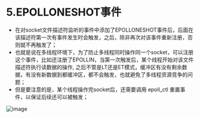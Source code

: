 # 5.EPOLLONESHOT事件  

* 在对socket文件描述符监听的事件中添加了EPOLLONESHOT事件后，后面在该描述符第一次有事件发生时会触发，之后，除非再次对该事件重新注册，否则就不再触发了； 
* 也就是说在多线程环境下，为了防止多线程同时操作同一个socket，可以注册这个事件，比如还注册了EPOLLIN，当第一次触发后，某个线程开始对该文件描述符执行读数据的操作, 之后不管是LT还是ET模式，缓冲区有没有剩余数据，有没有新数据到都缓冲区，都不会触发，也就避免了多线程资源竞争的问题；
* 但是要注意的是，某个线程操作完socket后，还需要调用 epoll_ctl 重置事件，以保证后续还可以被触发；

![image](https://user-images.githubusercontent.com/58176267/182597681-178110c1-9fa6-486b-8d7c-4e7769a08785.png)  
